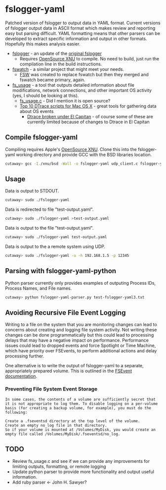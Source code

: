 # fslogger-yaml
Patched version of fslogger to output data in YAML format. Current versions of fslogger output data in ASCII format which makes review and reporting easy but parsing difficult. YAML formatting means that other parsers can be developed to extract specific information and output in other formats. Hopefully this makes analysis easier.

* [fslogger](https://gist.github.com/walkie/6282157) - an update of the [original fslogger](http://osxbook.com/software/fslogger/)
  * Requires [OpenSource XNU](https://github.com/opensource-apple/xnu) to compile. No need to build, just run the compilation line in the build instructions.
* [fswatch](https://github.com/emcrisostomo/fswatch) - a similar project that might meet your needs.
  * [FSW](https://github.com/emcrisostomo/fsw) was created to replace fswatch but then they merged and fswatch became primary, again.
* [fs_usage](http://ss64.com/osx/fs_usage.html) - a tool that outputs detailed information about file modifications, network connections, and other important OS activity (yes, I should be looking at this).
  * [fs_usage.c](http://opensource.apple.com/source/system_cmds/system_cmds-496/fs_usage.tproj/fs_usage.c) - Did I mention it is open source? 
  * [Top 10 DTrace scripts for Mac OS X](http://dtrace.org/blogs/brendan/2011/10/10/top-10-dtrace-scripts-for-mac-os-x/) - great tools for gathering data about OS events
    * [Dtrace broken under El Capitan](http://jimtechstuff.blogspot.com/2015/10/dtrace-broken-under-el-capitan.html) - of course some of these are currently limited because of changes to Dtrace in El Capitan

## Compile fslogger-yaml

Compiling requires Apple's [OpenSource XNU](https://github.com/opensource-apple/xnu). Clone this into the fslogger-yaml working directory and provide GCC with the BSD libraries location.

```bash
cutaway> gcc -I./xnu/bsd -Wall -o fslogger-yaml udp_client.c fslogger-yaml.c
```

## Usage
Data is output to STDOUT.
```bash
cutaway> sudo ./fslogger-yaml
```

Data is redirected to file "test-output.yaml".
```bash
cutaway> sudo ./fslogger-yaml >test-output.yaml
```

Data is output to the file "test-output.yaml".
```bash
cutaway> sudo ./fslogger-yaml test-output.yaml
```

Data is output to the a remote system using UDP.
```bash
cutaway> sudo ./fslogger-yaml -u -h 192.168.1.5 -p 12345
```

## Parsing with fslogger-yaml-python
Python parser currently only provides examples of outputing Process IDs, Process Names, and File names.

```bash
cutaway> python fslogger-yaml-parser.py test-fslogger-yaml3.txt
```

## Avoiding Recursive File Event Logging
Writing to a file on the system that you are monitoring changes can lead to concerns about creating and logging file system activity. Not writing these changes can be done programmatically but this could lead to processing delays that may have a negative impact on performance. Performance issues could lead to dropped events and force Spotlight or Time Machine, which have priority over FSEvents, to perform additional actions and delay processing further.

One alternative is to write the output of fslogger-yaml to a separate, appropriately prepared volume. This is outlined in the [FSEvent documentation](
https://developer.apple.com/library/mac/documentation/Darwin/Conceptual/FSEvents_ProgGuide/FileSystemEventSecurity/FileSystemEventSecurity.html#//apple_ref/doc/uid/TP40005289-CH6-SW1).

### Preventing File System Event Storage
```
In some cases, the contents of a volume are sufficiently secret that it is not appropriate to log them. To disable logging on a per-volume basis (for creating a backup volume, for example), you must do the following:

Create a .fseventsd directory at the top level of the volume.
Create an empty no_log file in that directory.
So if your volume is mounted at /Volumes/MyDisk, you would create an empty file called /Volumes/MyDisk/.fseventsd/no_log.
```

## TODO
* Review fs_usage.c and see if we can provide any improvements for limiting outputs, formatting, or remote logging
* Update python parser to provide more functionality and output useful information.
* Add ruby parser <- John H. Sawyer?


